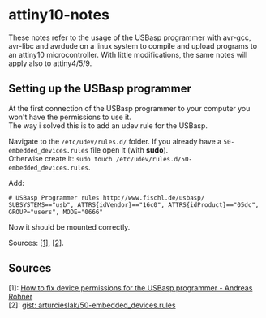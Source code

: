 # attiny10-notes
These notes refer to the usage of the USBasp programmer with avr-gcc, avr-libc and avrdude on a linux system to compile and upload programs to an attiny10 microcontroller. With little modifications, the same notes will apply also to attiny4/5/9.

## Setting up the USBasp programmer
At the first connection of the USBasp programmer to your computer you won't have the permissions to use it.  
The way i solved this is to add an udev rule for the USBasp.  

Navigate to the `/etc/udev/rules.d/` folder. If you already have a `50-embedded_devices.rules` file open it (with **sudo**).  
Otherwise create it: `sudo touch /etc/udev/rules.d/50-embedded_devices.rules`. 

Add:
```
# USBasp Programmer rules http://www.fischl.de/usbasp/
SUBSYSTEMS=="usb", ATTRS{idVendor}=="16c0", ATTRS{idProduct}=="05dc", GROUP="users", MODE="0666"
```

Now it should be mounted correctly. 

Sources: [[1]](#sources), [[2]](#sources).



## Sources
[1]: [How to fix device permissions for the USBasp programmer - Andreas Rohner](https://andreasrohner.at/posts/Electronics/How-to-fix-device-permissions-for-the-USBasp-programmer/)  
[2]: [gist: arturcieslak/50-embedded_devices.rules](https://gist.github.com/arturcieslak/f097ad370d1fc90ba98a)
